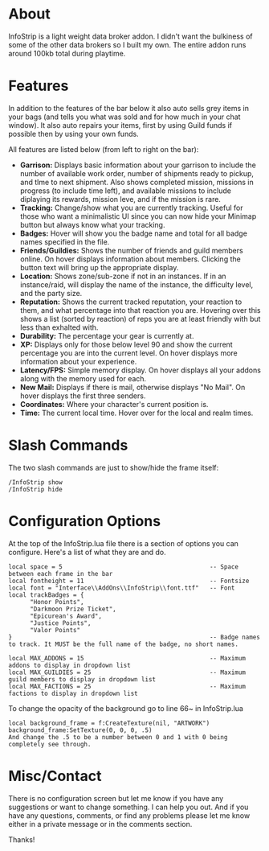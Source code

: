 # About

InfoStrip is a light weight data broker addon. I didn't want the bulkiness of some of the other data brokers so I built my own. The entire addon runs around 100kb total during playtime.

# Features

In addition to the features of the bar below it also auto sells grey items in your bags (and tells you what was sold and for how much in your chat window). It also auto repairs your items, first by using Guild funds if possible then by using your own funds.

All features are listed below (from left to right on the bar):
* **Garrison:** Displays basic information about your garrison to include the number of available work order, number of shipments ready to pickup, and tlme to next shipment. Also shows completed mission, missions in progress (to include time left), and available missions to include diplaying its rewards, mission leve, and if the mission is rare.
* **Tracking:** Change/show what you are currently tracking. Useful for those who want a minimalistic UI since you can now hide your Minimap button but always know what your tracking.
* **Badges:** Hover will show you the badge name and total for all badge names specified in the file.
* **Friends/Guildies:** Shows the number of friends and guild members online. On hover displays information about members. Clicking the button text will bring up the appropriate display.
* **Location:** Shows zone/sub-zone if not in an instances. If in an instance/raid, will display the name of the instance, the difficulty level, and the party size.
* **Reputation:** Shows the current tracked reputation, your reaction to them, and what percentage into that reaction you are. Hovering over this shows a list (sorted by reaction) of reps you are at least friendly with but less than exhalted with.
* **Durability:** The percentage your gear is currently at.
* **XP:** Displays only for those below level 90 and show the current percentage you are into the current level. On hover displays more information about your experience.
* **Latency/FPS:** Simple memory display. On hover displays all your addons along with the memory used for each.
* **New Mail:** Displays if there is mail, otherwise displays "No Mail". On hover displays the first three senders.
* **Coordinates:** Where your character's current position is.
* **Time:** The current local time. Hover over for the local and realm times.

# Slash Commands

The two slash commands are just to show/hide the frame itself:

````
/InfoStrip show 
/InfoStrip hide
````

# Configuration Options

At the top of the InfoStrip.lua file there is a section of options you can configure. Here's a list of what they are and do.

````
local space = 5 										-- Space between each frame in the bar
local fontheight = 11									-- Fontsize
local font = "Interface\\AddOns\\InfoStrip\\font.ttf"	-- Font
local trackBadges = { 
	  "Honor Points",
	  "Darkmoon Prize Ticket",
	  "Epicurean's Award",
	  "Justice Points",
	  "Valor Points"
} 														-- Badge names to track. It MUST be the full name of the badge, no short names.

local MAX_ADDONS = 15									-- Maximum addons to display in dropdown list		
local MAX_GUILDIES = 25									-- Maximum guild members to display in dropdown list
local MAX_FACTIONS = 25									-- Maximum factions to display in dropdown list
````

To change the opacity of the background go to line 66~ in InfoStrip.lua

````
local background_frame = f:CreateTexture(nil, "ARTWORK")
background_frame:SetTexture(0, 0, 0, .5)
And change the .5 to be a number between 0 and 1 with 0 being completely see through. 
````

# Misc/Contact

There is no configuration screen but let me know if you have any suggestions or want to change something. I can help you out. And if you have any questions, comments, or find any problems please let me know either in a private message or in the comments section.

Thanks!
